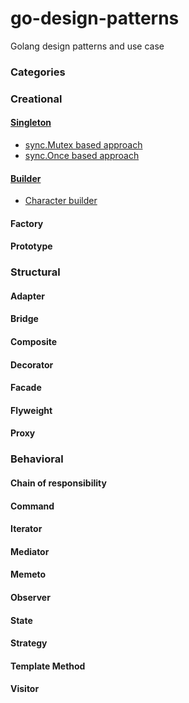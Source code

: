 # go-design-patterns

Golang design patterns and use case

### Categories

### Creational

#### [Singleton](creational/singleton)

- [sync.Mutex based approach](creational/singleton/mutexbased.go)
- [sync.Once based approach](creational/singleton/oncebased.go)

#### [Builder](creational/builder)

- [Character builder](creational/builder/builder.go)

#### Factory

#### Prototype

### Structural

#### Adapter

#### Bridge

#### Composite

#### Decorator

#### Facade

#### Flyweight

#### Proxy

### Behavioral

#### Chain of responsibility

#### Command

#### Iterator

#### Mediator

#### Memeto

#### Observer

#### State

#### Strategy

#### Template Method

#### Visitor
